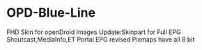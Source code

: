 # OPD-Blue-Line
FHD Skin for openDroid Images
Update:Skinpart for Full EPG
Shoutcast,MediaInfo,ET Portal
EPG revised
Pixmaps have all 8 bit
